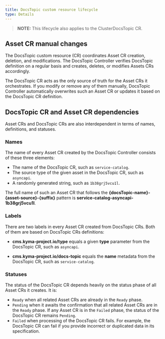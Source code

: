 ```yaml
---
title: DocsTopic custom resource lifecycle
type: Details
---
```


>**NOTE:** This lifecycle also applies to the ClusterDocsTopic CR.

## Asset CR manual changes

The DocsTopic custom resource (CR) coordinates Asset CR creation, deletion, and modifications. The DocsTopic Controller verifies DocsTopic definition on a regular basis and creates, deletes, or modifies Assets CRs accordingly.

The DocsTopic CR acts as the only source of truth for the Asset CRs it orchestrates. If you modify or remove any of them manually, DocsTopic Controller automatically overwrites such an Asset CR or updates it based on the DocsTopic CR definition.

##  DocsTopic CR and Asset CR dependencies

Asset CRs and DocsTopic CRs are also interdependent in terms of names, definitions, and statuses.

### Names

The name of every Asset CR created by the DocsTopic Controller consists of these three elements:

- The name of the DocsTopic CR, such as `service-catalog`.
- The source type of the given asset in the DocsTopic CR, such as `asyncapi`.
- A randomly generated string, such as `1b38grj5vcu1l`.

The full name of such an Asset CR that follows the **{docsTopic-name}-{asset-source}-{suffix}** pattern is **service-catalog-asyncapi-1b38grj5vcu1l**.

### Labels

There are two labels in every Asset CR created from DocsTopic CRs. Both of them are based on DocsTopic CRs definitions:

- **cms.kyma-project.io/type** equals a given **type** parameter from the DocsTopic CR, such as `asyncapi`.

- **cms.kyma-project.io/docs-topic** equals the **name** metadata from the DocsTopic CR, such as `service-catalog`.

### Statuses

The status of the DocsTopic CR depends heavily on the status phase of all Asset CRs it creates. It is:

- `Ready` when all related Asset CRs are already in the `Ready` phase.
- `Pending` when it awaits the confirmation that all related Asset CRs are in the `Ready` phase. If any Asset CR is in the `Failed` phase, the status of the DocsTopic CR remains `Pending`.
- `Failed` when processing of the DocsTopic CR fails. For example, the DocsTopic CR can fail if you provide incorrect or duplicated data in its specification.
